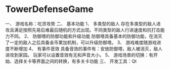 # TowerDefenseGame
一、	游戏名称：吃货攻势
二、	基本功能
1、	多类型的敌人
存在多类型的敌人进攻且满足按照先易后难最后随机的方式出现。不同类型的敌人行进速度和抗打击能力不同。
2、	防御塔的防御功能和升级功能
防御塔具备基本的防御功能，在消灭了一定的敌人之后具备金币累加机制，可以升级防御塔。
3、	游戏难度随游戏进度不断增加
4、	有事件音效
具备音效的事件有：安放防御塔，敌人被消灭，敌人进攻到家园。
玩家可以设置音效有无和声音大小。
5、	游戏场景的切换：有开始、选择关卡等界面之间的转换，有多关卡功能
三、	开发工具：Qt
